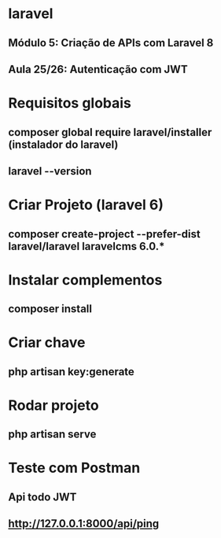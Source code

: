 # laravel
## Módulo 5: Criação de APIs com Laravel 8
## Aula 25/26: Autenticação com JWT

# Requisitos globais
## composer global require laravel/installer (instalador do laravel)
## laravel --version

# Criar Projeto (laravel 6)
## composer create-project --prefer-dist laravel/laravel laravelcms 6.0.*

# Instalar complementos
## composer install

# Criar chave
## php artisan key:generate

# Rodar projeto
## php artisan serve

# Teste com Postman
## Api todo JWT
## http://127.0.0.1:8000/api/ping
